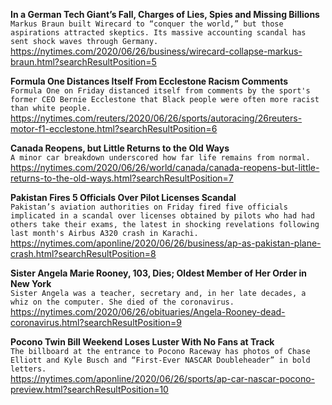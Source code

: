 **In a German Tech Giant’s Fall, Charges of Lies, Spies and Missing Billions**\
`Markus Braun built Wirecard to “conquer the world,” but those aspirations attracted skeptics. Its massive accounting scandal has sent shock waves through Germany.`\
https://nytimes.com/2020/06/26/business/wirecard-collapse-markus-braun.html?searchResultPosition=5

**Formula One Distances Itself From Ecclestone Racism Comments**\
`Formula One on Friday distanced itself from comments by the sport's former CEO Bernie Ecclestone that Black people were often more racist than white people.`\
https://nytimes.com/reuters/2020/06/26/sports/autoracing/26reuters-motor-f1-ecclestone.html?searchResultPosition=6

**Canada Reopens, but Little Returns to the Old Ways**\
`A minor car breakdown underscored how far life remains from normal.`\
https://nytimes.com/2020/06/26/world/canada/canada-reopens-but-little-returns-to-the-old-ways.html?searchResultPosition=7

**Pakistan Fires 5 Officials Over Pilot Licenses Scandal**\
`Pakistan’s aviation authorities on Friday fired five officials implicated in a scandal over licenses obtained by pilots who had had others take their exams, the latest in shocking revelations following last month's Airbus A320 crash in Karachi. `\
https://nytimes.com/aponline/2020/06/26/business/ap-as-pakistan-plane-crash.html?searchResultPosition=8

**Sister Angela Marie Rooney, 103, Dies; Oldest Member of Her Order in New York**\
`Sister Angela was a teacher, secretary and, in her late decades, a whiz on the computer. She died of the coronavirus.`\
https://nytimes.com/2020/06/26/obituaries/Angela-Rooney-dead-coronavirus.html?searchResultPosition=9

**Pocono Twin Bill Weekend Loses Luster With No Fans at Track**\
`The billboard at the entrance to Pocono Raceway has photos of Chase Elliott and Kyle Busch and “First-Ever NASCAR Doubleheader” in bold letters.`\
https://nytimes.com/aponline/2020/06/26/sports/ap-car-nascar-pocono-preview.html?searchResultPosition=10

